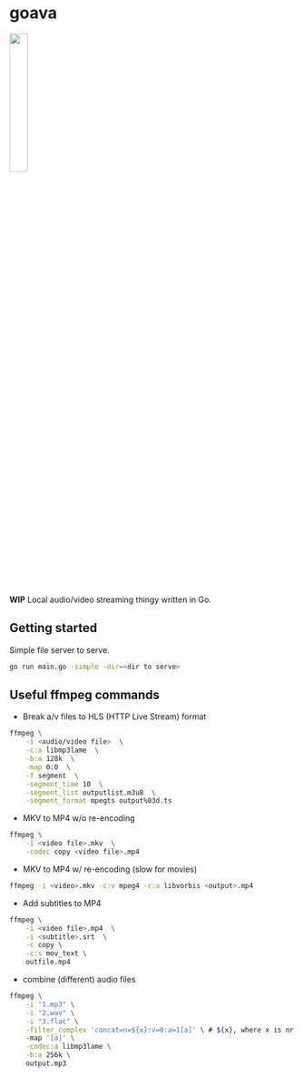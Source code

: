 # goava

<img src=./resources/goavas.jpg width=25% height=25%/>

**WIP** Local audio/video streaming thingy written in Go.

## Getting started

Simple file server to serve.

```sh
go run main.go -simple -dir=<dir to serve>
```

## Useful ffmpeg commands

* Break a/v files to HLS (HTTP Live Stream) format

```sh
ffmpeg \
	-i <audio/video file>  \
	-c:a libmp3lame  \
	-b:a 128k  \
	-map 0:0  \
	-f segment  \
	-segment_time 10  \
	-segment_list outputlist.m3u8  \
	-segment_format mpegts output%03d.ts
```

* MKV to MP4 w/o re-encoding

```sh
ffmpeg \
	-i <video file>.mkv  \
	-codec copy <video file>.mp4 
```

* MKV to MP4 w/ re-encoding (slow for movies)

```sh
ffmpeg -i <video>.mkv -c:v mpeg4 -c:a libvorbis <output>.mp4
```

* Add subtitles to MP4

```sh
ffmpeg \
	-i <video file>.mp4  \
	-i <subtitle>.srt  \
	-c copy \
	-c:s mov_text \
	outfile.mp4
```

* combine (different) audio files

```sh
ffmpeg \
	-i "1.mp3" \
	-i "2.wav" \
	-i "3.flac" \
	-filter_complex 'concat=n=${x}:v=0:a=1[a]' \ # ${x}, where x is nr of input, ie how many '-i' flags
	-map '[a]' \
	-codec:a libmp3lame \
	-b:a 256k \
	output.mp3
```
